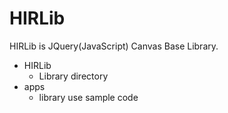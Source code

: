 # HIRLib

HIRLib is JQuery(JavaScript) Canvas Base Library.

* HIRLib
  * Library directory
* apps
  * library use sample code